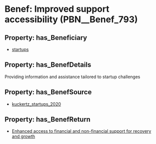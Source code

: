 # Benef: __Improved support accessibility__ (PBN__Benef_793)

## Property: has_Beneficiary

* [startups](../Stakeholder/PBN__Stakeholder_322)

## Property: has_BenefDetails

Providing information and assistance tailored to startup challenges

## Property: has_BenefSource

* [kuckertz_startups_2020](../Article/PBN__Article_158)

## Property: has_BenefReturn

* [Enhanced access to financial and non-financial support for recovery and growth](../BenefReturn/PBN__BenefReturn_861)

